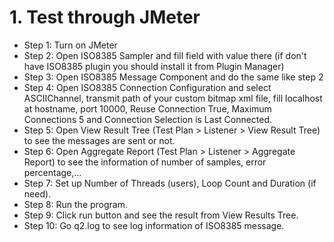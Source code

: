 # 1. Test through JMeter
* Step 1: Turn on JMeter
* Step 2: Open ISO8385 Sampler and fill field with value there (if don't have ISO8385 plugin you should install it from Plugin Manager)
* Step 3: Open ISO8385 Message Component and do the same like step 2
* Step 4: Open ISO8385 Connection Configuration and select ASCIIChannel, transmit path of your custom bitmap xml file, fill localhost at hostname, port 10000, Reuse Connection True, Maximum Connections 5 and Connection Selection is Last Connected.
* Step 5: Open View Result Tree (Test Plan > Listener > View Result Tree) to see the messages are sent or not.
* Step 6: Open Aggregate Report (Test Plan > Listener > Aggregate Report) to see the information of number of samples, error percentage,...
* Step 7: Set up Number of Threads (users), Loop Count and Duration (if need).
* Step 8: Run the program.
* Step 9: Click run button and see the result from View Results Tree.
* Step 10: Go q2.log to see log information of ISO8385 message.